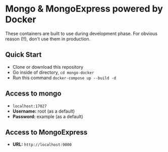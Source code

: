 # Mongo & MongoExpress powered by Docker

These containers are built to use during development phase. For obvious reason (!!), don't use them in production.

## Quick Start

* Clone or download this repository
* Go inside of directory,  `cd mongo-docker`
* Run this command `docker-compose up --build -d`

## Access to mongo

* `localhost:17027`
* **Username:** root (as a default)
* **Password:** example (as a default)

## Access to MongoExpress

* **URL:** `http://localhost:9000`
